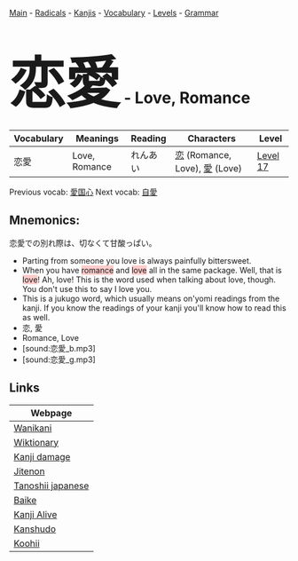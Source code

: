 <style> bigfont {font-size: 100px}</style>
[Main](../README.md) -
[Radicals](../radicals.md) -
[Kanjis](../kanjis.md) -
[Vocabulary](../vocabulary.md) -
[Levels](../levels.md) -
[Grammar](../grammar.md)
# <bigfont> 恋愛</bigfont> - Love, Romance 

| Vocabulary | Meanings | Reading | Characters | Level |
| --- | --- | --- | --- | --- |
| 恋愛 | Love, Romance | れんあい |  [恋](../kanjis/恋.md) (Romance, Love), [愛](../kanjis/愛.md) (Love) | [Level 17](../levels/wk_level17.md) |

Previous vocab: [愛国心](愛国心.md) Next vocab: [自愛](自愛.md) 

## Mnemonics:
恋愛での別れ際は、切なくて甘酸っぱい。
* Parting from someone you love is always painfully bittersweet.
* When you have <span style="background-color:#ffcccb"> romance</span> and <span style="background-color:#ffcccb"> love</span> all in the same package. Well, that is <span style="background-color:#ffcccb"> love</span>! Ah, love! This is the word used when talking about love, though. You don't use this to say I love you.
* This is a jukugo word, which usually means on'yomi readings from the kanji. If you know the readings of your kanji you'll know how to read this as well.
* 恋, 愛
* Romance, Love
* [sound:恋愛_b.mp3]
* [sound:恋愛_g.mp3]


## Links 

| Webpage |
| --- |
| [Wanikani          ](https://www.wanikani.com/kanji/恋愛) |
| [Wiktionary        ](https://en.wiktionary.org/wiki/恋愛) |
| [Kanji damage      ](http://www.kanjidamage.com/kanji/search?utf8=✓&q=恋愛) |
| [Jitenon           ](https://jitenon.com/kanji/恋愛) |
| [Tanoshii japanese ](https://www.tanoshiijapanese.com/dictionary/kanji.cfm?k=恋愛) |
| [Baike             ](https://baike.baidu.com/item/恋愛) |
| [Kanji Alive       ](https://app.kanjialive.com/恋愛) |
| [Kanshudo          ](https://www.kanshudo.com/searchmn?q=恋愛) |
| [Koohii            ](https://kanji.koohii.com/study/kanji/恋愛) |

